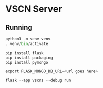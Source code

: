 # VSCN Server

## Running

```python
python3 -m venv venv
. venv/bin/activate

pip install flask
pip install packaging
pip install pymongo

export FLASK_MONGO_DB_URL=<url goes here>

flask --app vscns --debug run

```